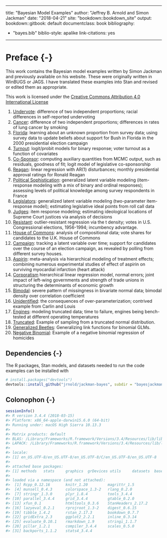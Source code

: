 
---
title: "Bayesian Model Examples"
author: "Jeffrey B. Arnold and Simon Jackman"
date: "2018-04-21"
site: "bookdown::bookdown_site"
output:
  bookdown::gitbook: default
documentclass: book
bibliography:
- "bayes.bib"
biblio-style: apalike
link-citations: yes
---

# Preface {-}

This work contains the Bayesian model examples written by Simon Jackman and previously available on his website.
These were originally written in WinBUGS or JAGS.
I have translated these examples into Stan and revised or edited them as appropriate.

This work is licensed under the [Creative Commons Attribution 4.0 International License](http://creativecommons.org/licenses/by/4.0/)

1.  [Undervote](undervote): difference of two independent proportions; racial differences in self-reported undervoting
1.  [Cancer](cancer): difference of two independent proportions; differences in rates of lung cancer by smoking
1.  [Florida](florida): learning about an unknown proportion from survey data; using survey data to update beliefs about support for Bush in Florida in the 2000 presidential election campaign
1.  [Turnout](turnout2005): logit/probit models for binary response; voter turnout as a function of covariates
1.  [Co-Sponsor](cosponsor): computing auxiliary quantities from MCMC output, such as residuals, goodness of fit; logit model of legislative co-sponsorship
1.  [Reagan](reagan): linear regression with AR(1) disturbances; monthly presidential approval ratings for Ronald Reagan
1.  [Political Sophistication](sophistication):  generalized latent variable modeling (item-response modeling with a mix of binary and ordinal responses); assessing levels of political knowledge among survey respondents in France
1.  [Legislators](legislators):  generalized latent variable modeling (two-parameter item-response model); estimating legislative ideal points from roll call data
1.  [Judges](judges): item response modeling; estimating ideological locations of Supreme Court justices via analysis of decisions
1.  [Resistant](resistant): outlier-resistant regression via the t density; votes in U.S. Congressional elections, 1956-1994; incumbency advantage.
1.  [House of Commons](uk92): analysis of compositional data; vote shares for candidates to the U.K. House of Commons
1.  [Campaign](campaign): tracking a latent variable over time; support for candidates over the course of an election campaign, as revealed by polling from different survey houses.
1.  [Aspirin](aspirin): meta-analysis via hierarchical modeling of treatment effects; combining numerous experimental studies of effect of aspirin on surviving myocardial infarction (heart attack)
1.  [Corporatism](corporatism) hierarchical linear regression model, normal errors; joint impact of left-wing governments and strength of trade unions in structuring the determinants of economic growth
1.  [Bimodal](bimodal): severe pattern of missingness in bivariate normal data; bimodal density over correlation coefficient
1.  [Unidentified](unidentified): the consequences of over-parameterization; contrived example from Carlin and Louis
1.  [Engines](engines): modeling truncated data; time to failure, engines being bench-tested at different operating temperatures
1.  [Truncated](truncated): Example of sampling from a truncated normal distribution.
1.  [Generalized Beetles](genbeetles): Generalizing link functions for binomial GLMs.
1.  [Negative Binomial](negbin): Example of a negative binomial regression of homicides

## Dependencies {-}

The R packages, Stan models, and datasets needed to run the code examples can be installed with

```r
# install.packages("devtools")
devtools::install_github("jrnold/jackman-bayes", subdir = "bayesjackman")
```

## Colonophon {-}


```r
sessionInfo()
#> R version 3.4.4 (2018-03-15)
#> Platform: x86_64-apple-darwin15.6.0 (64-bit)
#> Running under: macOS High Sierra 10.13.3
#> 
#> Matrix products: default
#> BLAS: /Library/Frameworks/R.framework/Versions/3.4/Resources/lib/libRblas.0.dylib
#> LAPACK: /Library/Frameworks/R.framework/Versions/3.4/Resources/lib/libRlapack.dylib
#> 
#> locale:
#> [1] en_US.UTF-8/en_US.UTF-8/en_US.UTF-8/C/en_US.UTF-8/en_US.UTF-8
#> 
#> attached base packages:
#> [1] methods   stats     graphics  grDevices utils     datasets  base     
#> 
#> loaded via a namespace (and not attached):
#>  [1] Rcpp_0.12.16       knitr_1.20         magrittr_1.5      
#>  [4] munsell_0.4.3      colorspace_1.3-2   rlang_0.2.0       
#>  [7] stringr_1.3.0      plyr_1.8.4         tools_3.4.4       
#> [10] parallel_3.4.4     grid_3.4.4         gtable_0.2.0      
#> [13] xfun_0.1           htmltools_0.3.6    StanHeaders_2.17.2
#> [16] lazyeval_0.2.1     rprojroot_1.3-2    digest_0.6.15     
#> [19] tibble_1.4.2       rstan_2.17.3       bookdown_0.7.7    
#> [22] gridExtra_2.3      ggplot2_2.2.1      inline_0.3.14     
#> [25] evaluate_0.10.1    rmarkdown_1.9      stringi_1.1.7     
#> [28] pillar_1.2.1       compiler_3.4.4     scales_0.5.0      
#> [31] backports_1.1.2    stats4_3.4.4
```
